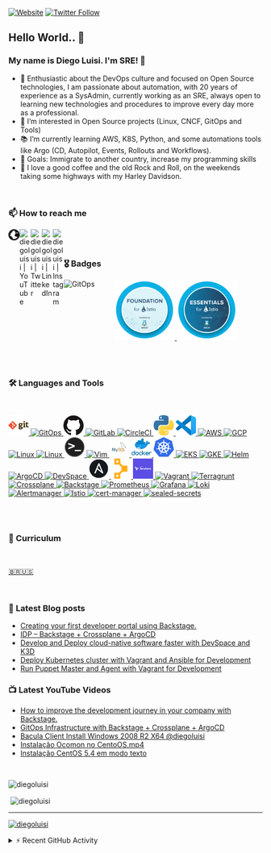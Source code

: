 [![Website](https://img.shields.io/website?label=diegoluisi.eti.br&style=for-the-badge&url=http%3A%2F%2Fwww.diegoluisi.eti.br)](http://www.diegoluisi.eti.br)
[![Twitter Follow](https://img.shields.io/twitter/follow/diegoluisi?color=1DA1F2&logo=twitter&style=for-the-badge)](https://twitter.com/intent/follow?original_referer=https%3A%2F%2Fgithub.com%2Fdiegoluisi&screen_name=diegoluisi)

## Hello World.. 👋

### My name is Diego Luisi. I'm SRE! 🤖

- 🚀 Enthusiastic about the DevOps culture and focused on Open Source technologies, I am passionate about automation, with 20 years of experience as a SysAdmin, currently working as an SRE, always open to learning new technologies and procedures to improve every day more as a professional.
- 👀 I’m interested in Open Source projects (Linux, CNCF, GitOps and Tools)
- 📚 I’m currently learning AWS, K8S, Python, and some automations tools like Argo (CD, Autopilot, Events, Rollouts and Workflows).
- 🌱 Goals: Immigrate to another country, increase my programming skills
- 💞 I love a good coffee and the old Rock and Roll, on the weekends taking some highways with my Harley Davidson.

<br />

### 📫 How to reach me

[<img align="left" alt="diegoluisi.com" width="22px" src="https://raw.githubusercontent.com/iconic/open-iconic/master/svg/globe.svg" />][website]
[<img align="left" alt="diegoluisi | YouTube" width="22px" src="https://cdn.jsdelivr.net/npm/simple-icons@v3/icons/youtube.svg" />][youtube]
[<img align="left" alt="diegoluisi | Twitter" width="22px" src="https://cdn.jsdelivr.net/npm/simple-icons@v3/icons/twitter.svg" />][twitter]
[<img align="left" alt="diegoluisi | LinkedIn" width="22px" src="https://cdn.jsdelivr.net/npm/simple-icons@v3/icons/linkedin.svg" />][linkedin]
[<img align="left" alt="diegoluisi | Instagram" width="22px" src="https://cdn.jsdelivr.net/npm/simple-icons@v3/icons/instagram.svg" />][instagram]

<br />
<br />

### 🎖️ Badges
<p align="left">
<img align="left" alt="GitOps" width="100px" src="https://lwfiles.mycourse.app/codefresh-public/0833ce0a2b1436c50f6e3e29384175c2.png" />
<a href="https://www.credly.com/badges/ffd78bdb-5501-4ae1-972a-ae7971559c11/public_url" target="_blank" rel="noreferrer"> 
    <img src="images\Solo_Workshop_Basics_Badge_061621_v4.png" alt="istio workshop" width="120" height="120"/> </a>
<a href="https://www.credly.com/badges/ffd78bdb-5501-4ae1-972a-ae7971559c11/public_url" target="_blank" rel="noreferrer"> 
    <img src="images\Solo_Workshop_Badge_050521_v5.png" alt="istio workshop" width="120" height="120"/> </a>
</p>

<br />
<br />

### 🛠️ Languages and Tools

<br />
<p align="left">
  <a href="https://git-scm.com" target="_blank" rel="noreferrer"> 
    <img src="https://raw.githubusercontent.com/github/explore/80688e429a7d4ef2fca1e82350fe8e3517d3494d/topics/git/git.png" alt="Git" width="40" height="40"/> </a>
  <a href="https://codefresh.io/learn/gitops/" target="_blank" rel="noreferrer"> 
    <img src="https://images.squarespace-cdn.com/content/v1/5e10bdc20efb8f0d169f85f9/1610895119256-VB0B89JBCM0A63YUC1CM/what-is-gitops-xenonstack.png?format=300w" alt="GitOps" width="40" height="40"/> </a>
  <a href="https://github.com/" target="_blank" rel="noreferrer"> 
    <img src="https://raw.githubusercontent.com/github/explore/78df643247d429f6cc873026c0622819ad797942/topics/github/github.png" alt="GitHub" width="40" height="40"/> </a>
  <a href="https://gitlab.com/" target="_blank" rel="noreferrer"> 
    <img src="https://cdn2.iconfinder.com/data/icons/social-network-round-gloss-shine/512/gitlab.png" alt="GitLab" width="40" height="40"/> </a>
  <a href="https://circleci.com/" target="_blank" rel="noreferrer"> 
    <img src="https://mpng.subpng.com/20180907/pyg/kisspng-computer-icons-gitlab-scalable-vector-graphics-ci-circleci-logo-svg-vector-amp-png-transparent-v-5b92b5229299d3.9570815315363412826005.jpg" alt="CircleCI" width="40" height="40"/> </a>
  <a href="https://www.python.org" target="_blank" rel="noreferrer"> 
    <img src="https://raw.githubusercontent.com/KIMBIBLE/KIMBIBLE/main/icons/python.svg" alt="Python" width="40" height="40"/> </a>
  <a href="https://code.visualstudio.com" target="_blank" rel="noreferrer"> 
    <img src="https://raw.githubusercontent.com/github/explore/80688e429a7d4ef2fca1e82350fe8e3517d3494d/topics/visual-studio-code/visual-studio-code.png"" alt="Visual Studio Code" width="40" height="40"/> </a>
  <a href="https://aws.amazon.com/" target="_blank" rel="noreferrer"> 
    <img src="https://upload.wikimedia.org/wikipedia/commons/thumb/9/93/Amazon_Web_Services_Logo.svg/1024px-Amazon_Web_Services_Logo.svg.png"" alt="AWS" width="40" height="40"/> </a>
  <a href="https://cloud.google.com" target="_blank" rel="noreferrer"> 
    <img src="https://w7.pngwing.com/pngs/312/107/png-transparent-google-cloud-platform-cloud-computing-google-search-cloud-computing-angle-rectangle-cloud.png"" alt="GCP" width="40" height="40"/> </a>
  <a href="https://www.linux.org" target="_blank" rel="noreferrer"> 
    <img src="https://toppng.com/uploads/preview/tux-linux-logo-start-button-icon-linux-11562927335gdm2cpaczy.png"" alt="Linux" width="40" height="40"/> </a>
  <a href="https://www.redhat.com" target="_blank" rel="noreferrer"> 
    <img src="https://seeklogo.com/images/R/redhat-logo-259A623E59-seeklogo.com.png"" alt="Linux" width="40" height="40"/> </a>
  <a href="https://www.gnu.org/software/bash/" target="_blank" rel="noreferrer"> 
    <img src="https://raw.githubusercontent.com/github/explore/80688e429a7d4ef2fca1e82350fe8e3517d3494d/topics/terminal/terminal.png"" alt="Bash" width="40" height="40"/> </a>
  <a href="https://www.vim.org" target="_blank" rel="noreferrer"> 
    <img src="https://img2.gratispng.com/20181211/wez/kisspng-vim-text-editor-unix-linux-5c0f76fc794c21.0370307015445173724968.jpg"" alt="Vim" width="40" height="40"/> </a>
  <a href="https://www.mysql.com" target="_blank" rel="noreferrer"> 
    <img src="https://raw.githubusercontent.com/github/explore/80688e429a7d4ef2fca1e82350fe8e3517d3494d/topics/mysql/mysql.png"" alt="MySQL" width="40" height="40"/> </a>
  <a href="https://www.docker.com" target="_blank" rel="noreferrer"> 
    <img src="https://raw.githubusercontent.com/github/explore/80688e429a7d4ef2fca1e82350fe8e3517d3494d/topics/docker/docker.png"" alt="Docker" width="40" height="40"/> </a>
  <a href="https://kubernetes.io" target="_blank" rel="noreferrer"> 
    <img src="https://raw.githubusercontent.com/github/explore/80688e429a7d4ef2fca1e82350fe8e3517d3494d/topics/kubernetes/kubernetes.png" alt="Kubernetes" width="40" height="40"/> </a>
  <a href="https://aws.amazon.com/eks/" target="_blank" rel="noreferrer"> 
    <img src="https://www.vectorlogo.zone/logos/amazon_eks/amazon_eks-icon.svg" alt="EKS" width="40" height="40"/> </a>
  <a href="https://cloud.google.com/kubernetes-engine/docs" target="_blank" rel="noreferrer"> 
    <img src="https://d3njjcbhbojbot.cloudfront.net/api/utilities/v1/imageproxy/https://coursera-course-photos.s3.amazonaws.com/8b/0b59e567f6458f9ee45244bda95782/Container-Engine.png?auto=format%2Ccompress&dpr=1" alt="GKE" width="40" height="40"/> </a>
  <a href="https://helm.sh/" target="_blank" rel="noreferrer"> 
    <img src="https://www.vectorlogo.zone/logos/helmsh/helmsh-icon.svg" alt="Helm" width="40" height="40"/> </a>
  <a href="https://argo-cd.readthedocs.io/en/stable/" target="_blank" rel="noreferrer"> 
    <img src="https://landscape.cncf.io/logos/argo.svg" alt="ArgoCD" width="40" height="40"/> </a>
  <a href="https://devspace.sh/" target="_blank" rel="noreferrer"> 
    <img src="https://v1.docusaurus.io/img/users/devspace.svg" alt="DevSpace" width="40" height="40"/> </a>
  <a href="https://www.ansible.com" target="_blank" rel="noreferrer"> 
    <img src="https://raw.githubusercontent.com/github/explore/80688e429a7d4ef2fca1e82350fe8e3517d3494d/topics/ansible/ansible.png" alt="Ansible" width="40" height="40"/> </a>
  <a href="https://puppet.com" target="_blank" rel="noreferrer"> 
    <img src="https://raw.githubusercontent.com/ralexrivero/xelar_theme_profile/main/icons/puppet.svg" alt="Puppet" width="40" height="40"/> </a>
  <a href="https://www.terraform.io" target="_blank" rel="noreferrer"> 
    <img src="https://raw.githubusercontent.com/github/explore/80688e429a7d4ef2fca1e82350fe8e3517d3494d/topics/terraform/terraform.png" alt="Terraform" width="40" height="40"/> </a>
  <a href="https://www.vagrantup.com/" target="_blank" rel="noreferrer"> 
    <img src="https://upload.wikimedia.org/wikipedia/commons/thumb/8/87/Vagrant.png/800px-Vagrant.png" alt="Vagrant" width="40" height="40"/> </a>    
  <a href="https://terragrunt.gruntwork.io" target="_blank" rel="noreferrer"> 
    <img src="https://assets-global.website-files.com/5ceab5395d0f478e169de7c0/624c7fa12617224fc962dbc1_451c24614aece67849fd62d0432d77ecd00735c6.png" alt="Terragrunt" width="40" height="40"/> </a>
  <a href="https://crossplane.io" target="_blank" rel="noreferrer"> 
    <img src="https://cncf-branding.netlify.app/img/projects/crossplane/icon/color/crossplane-icon-color.png" alt="Crossplane" width="40" height="40"/> </a>
  <a href="https://backstage.io" target="_blank" rel="noreferrer"> 
    <img src="https://backstage.io/logo_assets/svg/Icon_Teal.svg" alt="Backstage" width="40" height="40"/> </a>
  <a href="https://prometheus.io/" target="_blank" rel="noreferrer"> 
    <img src="https://cncf-branding.netlify.app/img/projects/prometheus/icon/color/prometheus-icon-color.png" alt="Prometheus" width="40" height="40"/> </a>
  <a href="https://grafana.com/" target="_blank" rel="noreferrer"> 
    <img src="https://seeklogo.com/images/G/grafana-logo-15BA0AFA8A-seeklogo.com.png" alt="Grafana" width="40" height="40"/> </a>
  <a href="https://grafana.com/oss/loki/" target="_blank" rel="noreferrer"> 
    <img src="https://res.cloudinary.com/canonical/image/fetch/f_auto,q_auto,fl_sanitize,c_fill,w_200,h_200/https://api.charmhub.io/api/v1/media/download/charm_VpRGTlLZZh1ON756aodclPgvrXBZHrCN_icon_94116c13f30075da6fb24e8e76ddf8d81abb146842d90934fb4aa10dc48d7101.png" alt="Loki" width="40" height="40"/> </a>
  <a href="https://prometheus.io/docs/alerting/latest/alertmanager/" target="_blank" rel="noreferrer"> 
    <img src="https://devopy.io/wp-content/uploads/2019/02/bell_260.svg" alt="Alertmanager" width="40" height="40"/> </a>
  <a href="https://istio.io" target="_blank" rel="noreferrer"> 
    <img src="https://www.vectorlogo.zone/logos/istioio/istioio-icon.svg" alt="Istio" width="40" height="40"/> </a>
  <a href="https://cert-manager.io" target="_blank" rel="noreferrer"> 
    <img src="https://res.cloudinary.com/startup-grind/image/upload/c_fill,dpr_2.0,f_auto,g_center,h_1080,q_100,w_1080/v1/gcs/platform-data-cncf/events/cert-manager-logo.png" alt="cert-manager" width="40" height="40"/> </a>
  <a href="https://docs.bitnami.com/tutorials/sealed-secrets" target="_blank" rel="noreferrer"> 
    <img src="https://dyltqmyl993wv.cloudfront.net/assets/stacks/sealed-secrets/img/sealed-secrets-stack-220x234.png" alt="sealed-secrets" width="40" height="40"/> </a>
</p>

<br/>
<br/>

### 📄 Curriculum

<br />

[🇧🇷](https://github.com/diegoluisi/diegoluisi/blob/master/curriculum/Diego_Luisi_BR.md)[🇺🇸](https://github.com/diegoluisi/diegoluisi/blob/master/curriculum/Diego_Luisi_EN.md)

<br />

### 📝 Latest Blog posts
<!-- BLOG-POST-LIST:START -->
- [Creating your first developer portal using Backstage.](https://www.diegoluisi.eti.br/2022/06/26/creating-your-first-developer-portal-using-backstage/)
- [IDP – Backstage + Crossplane + ArgoCD](https://www.diegoluisi.eti.br/2022/05/31/idp-backstage-crossplane-argocd/)
- [Develop and Deploy cloud-native software faster with DevSpace and K3D](https://www.diegoluisi.eti.br/2022/03/01/develop-and-deploy-cloud-native-software-faster-with-devspace-em-k3d/)
- [Deploy Kubernetes cluster  with Vagrant and Ansible for Development](https://www.diegoluisi.eti.br/2022/01/31/deploy-local-kubernetes-cluster-with-vagrant-and-anasible-for-development/)
- [Run Puppet Master and Agent with Vagrant for Development](https://www.diegoluisi.eti.br/2022/01/31/run-puppet-master-and-agent-with-vagrant-for-development/)
<!-- BLOG-POST-LIST:END -->

### 📺 Latest YouTube Videos
<!-- YOUTUBE:START -->
- [How to improve the development journey in your company with Backstage.](https://www.youtube.com/watch?v=qFP_CcLp0Ao)
- [GitOps Infrastructure with Backstage + Crossplane + ArgoCD](https://www.youtube.com/watch?v=Ii-lpLuzPxw)
- [Bacula Client Install Windows 2008 R2 X64 @diegoluisi](https://www.youtube.com/watch?v=XYr9QrrrEZ8)
- [Instalação Ocomon no CentoOS.mp4](https://www.youtube.com/watch?v=rXk6NDRi3hk)
- [Instalação CentOS 5.4 em modo texto](https://www.youtube.com/watch?v=ik7WDrOYwPw)
<!-- YOUTUBE:END -->

<br />

<p><img align="left" src="https://github-readme-stats.vercel.app/api/top-langs?username=diegoluisi&show_icons=true&locale=en&layout=compact" alt="diegoluisi" /></p>

<br />

<p>&nbsp;<img align="center" src="https://github-readme-stats.vercel.app/api?username=diegoluisi&show_icons=true&locale=en" alt="diegoluisi" /></p>
<hr />

<p align="left"> <a href="https://github.com/ryo-ma/github-profile-trophy"><img src="https://github-profile-trophy.vercel.app/?username=diegoluisi" alt="diegoluisi" /></a> </p>

<details>
  <summary>⚡ Recent GitHub Activity</summary>
  
<!--START_SECTION:activity-->
1. 🎉 Merged PR [#13](https://github.com/diegoluisi/hello-gitops/pull/13) in [diegoluisi/hello-gitops](https://github.com/diegoluisi/hello-gitops)
<!--END_SECTION:activity-->

</details>

[website]: https://www.diegoluisi.eti.br
[twitter]: https://twitter.com/diegoluisi
[youtube]: https://youtube.com/diegoluisi
[instagram]: https://instagram.com/diegoluisi
[linkedin]: https://linkedin.com/in/diegoluisi
